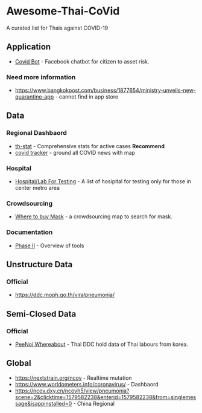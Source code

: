 # Awesome-Thai-CoVid
A curated list for Thais against COVID-19

## Application
 - [Covid Bot](https://m.me/covid19bot) - Facebook chatbot for citizen to asset risk.
 
### Need more information
 - <https://www.bangkokpost.com/business/1877654/ministry-unveils-new-quarantine-app> - cannot find in app store

## Data
### Regional Dashbaord
 - [th-stat](http://th-stat.com/) - Comprehensive stats for active cases **Recommend**
 - [covid tracker](https://covidtracker.5lab.co/) - ground all COVID news with map

### Hospital
 - [Hospital/Lab For Testing](https://droidsans.com/18-hospital-free-covid-19-test-nostra-maps-location/?fbclid=IwAR2xLo6IGTPFDXLXfIc76dt1cdVogfG2h2ShLXPDih-b-_Z2eBqvLQxgy7U) - A list of hosipital for testing only for those in center metro area
### Crowdsourcing
 - [Where to buy Mask](https://futureforwardparty.org/%E0%B8%9E%E0%B8%B4%E0%B8%81%E0%B8%B1%E0%B8%94%E0%B8%AB%E0%B8%B2%E0%B8%8B%E0%B8%B7%E0%B9%89%E0%B8%AD%E0%B8%AB%E0%B8%99%E0%B9%89%E0%B8%B2%E0%B8%81%E0%B8%B2%E0%B8%81) - a crowdsourcing map to search for mask. 

### Documentation
 - [Phase II](https://drive.google.com/file/d/1FfaJACEDZXdO9yCSQa4qqKoE-I2Yuvbg/view?fbclid=IwAR09us3yzZM0og9_fWnsiTwFkHnqjIHgSZJO_LaJQ1VmKkxwqLlu8ky7cYI) - Overview of tools

## Unstructure Data
### Official
 - <https://ddc.moph.go.th/viralpneumonia/> 
 
## Semi-Closed Data
### Official 
 - [PeeNoi Whereabout](https://www.facebook.com/insideudon/posts/2676364612490379) - Thai DDC hold data of Thai labours from korea.
 

## Global
 - <https://nextstrain.org/ncov> - Realtime mutation
 - <https://www.worldometers.info/coronavirus/> - Dashbaord
 - <https://ncov.dxy.cn/ncovh5/view/pneumonia?scene=2&clicktime=1579582238&enterid=1579582238&from=singlemessage&isappinstalled=0> - China Regional
 
 
